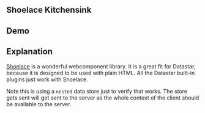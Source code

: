 ## Shoelace Kitchensink

## Demo

<link rel="stylesheet" href="https://cdn.jsdelivr.net/npm/@shoelace-style/shoelace@2.15.1/cdn/themes/dark.css" />
<script type="module" src="https://cdn.jsdelivr.net/npm/@shoelace-style/shoelace@2.15.1/cdn/shoelace-autoloader.js"></script>

<div
    id="shoelace_kitchensink"
    data-on-load="$$get('/examples/shoelace_kitchensink/data')"
>
</div>

## Explanation

[Shoelace](https://shoelace.style/) is a wonderful webcomponent library. It is a great fit for Datastar, because it is designed to be used with plain HTML. All the Datastar built-in plugins just work with Shoelace.

Note this is using a `nested` data store just to verify that works. The store gets sent will get sent to the server as the whole context of the client should be available to the server.
